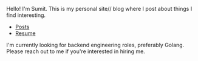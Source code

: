 Hello! I'm Sumit. This is my personal site// blog where I post about things I find interesting.

- [Posts](/posts)
- [Resume](/files/resume.pdf)

I'm currently looking for backend engineering roles, preferably Golang. Please reach out to me if you're interested in hiring me.

